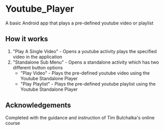 # Youtube_Player
A basic Android app that plays a pre-defined youtube video or playlist

## How it works
1. "Play A Single Video" - Opens a youtube activity plays the specified video in the application
2. "Standalone Sub Menu" - Opens a standalone activity which has two different button options
   * "Play Video" - Plays the pre-defined youtube video using the Youtube Standalone Player
   * "Play Playlist" - Plays the pre-defined youtube playlist using the Youtube Standalone Player

## Acknowledgements
Completed with the guidance and instruction of Tim Bulchalka's online course
